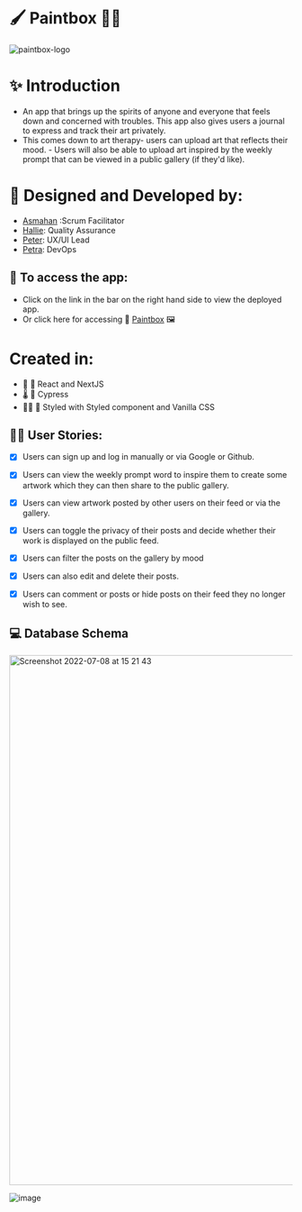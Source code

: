 # 🖌 Paintbox 🧑‍🎨

![paintbox-logo](https://user-images.githubusercontent.com/45575016/178011269-e1c24d41-df69-4f7e-b702-f9bf1fbf685b.png)

# ✨ Introduction

- An app that brings up the spirits of anyone and everyone that feels down and concerned with troubles. This app also gives users a journal to express and track their art privately.
- This comes down to art therapy- users can upload art that reflects their mood. 
- Users will also be able to upload art inspired by the weekly prompt that can be viewed in a public gallery (if they'd like).

# :art: Designed and Developed by: 
- [Asmahan](https://github.com/AsmahanM) :Scrum Facilitator
- [Hallie](https://github.com/vasystus): Quality Assurance
- [Peter](https://github.com/PJSalter): UX/UI Lead
- [Petra](https://github.com/alternadiva): DevOps

## :rainbow: To access the app:
- Click on the link in the bar on the right hand side to view the deployed app.
- Or click here for accessing :art: [Paintbox](https://paintbox-app.vercel.app/) :framed_picture:

# Created in:
- 🧩 🤹 React and NextJS
- 🌡 🧪 Cypress 
- 🧑‍🎨 💅 Styled with Styled component and Vanilla CSS

## 👩‍🎨 User Stories:
- [x] Users can sign up and log in manually or via Google or Github.
- [x] Users can view the weekly prompt word to inspire them to create some artwork which they can then share to the public gallery.
- [x] Users can view artwork posted by other users on their feed or via the gallery.
- [x] Users can toggle the privacy of their posts and decide whether their work is displayed on the public feed.
- [x] Users can filter the posts on the gallery by mood
- [x] Users can also edit and delete their posts.
- [x] Users can comment or posts or hide posts on their feed they no longer wish to see.


## 💻 Database Schema

<img width="941" alt="Screenshot 2022-07-08 at 15 21 43" src="https://user-images.githubusercontent.com/85565743/178011135-669fd81f-fce2-4f42-82f5-c3aa78673ac0.png">

![image](https://user-images.githubusercontent.com/90645969/178011349-c7d57e03-1d00-4494-ab09-6198e4331466.png)


